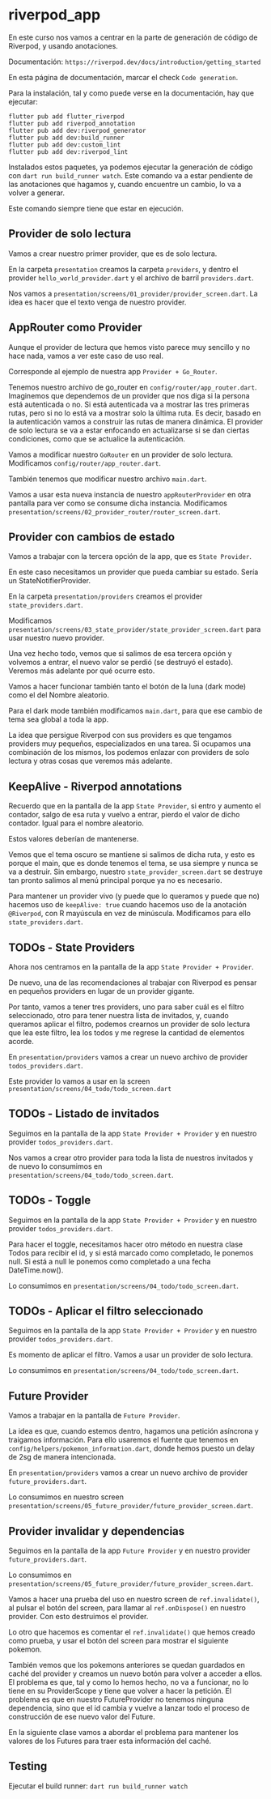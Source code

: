 # riverpod_app

En este curso nos vamos a centrar en la parte de generación de código de Riverpod, y usando anotaciones.

Documentación: `https://riverpod.dev/docs/introduction/getting_started`

En esta página de documentación, marcar el check `Code generation`.

Para la instalación, tal y como puede verse en la documentación, hay que ejecutar:

```
flutter pub add flutter_riverpod
flutter pub add riverpod_annotation
flutter pub add dev:riverpod_generator
flutter pub add dev:build_runner
flutter pub add dev:custom_lint
flutter pub add dev:riverpod_lint
```

Instalados estos paquetes, ya podemos ejecutar la generación de código con `dart run build_runner watch`. Este comando va a estar pendiente de las anotaciones que hagamos y, cuando encuentre un cambio, lo va a volver a generar.

Este comando siempre tiene que estar en ejecución.

## Provider de solo lectura

Vamos a crear nuestro primer provider, que es de solo lectura.

En la carpeta `presentation` creamos la carpeta `providers`, y dentro el provider `hello_world_provider.dart` y el archivo de barril `providers.dart`.

Nos vamos a `presentation/screens/01_provider/provider_screen.dart`. La idea es hacer que el texto venga de nuestro provider.

## AppRouter como Provider

Aunque el provider de lectura que hemos visto parece muy sencillo y no hace nada, vamos a ver este caso de uso real.

Corresponde al ejemplo de nuestra app `Provider + Go_Router`.

Tenemos nuestro archivo de go_router en `config/router/app_router.dart`. Imaginemos que dependemos de un provider que nos diga si la persona está autenticada o no. Si está autenticada va a mostrar las tres primeras rutas, pero si no lo está va a mostrar solo la última ruta. Es decir, basado en la autenticación vamos a construir las rutas de manera dinámica. El provider de solo lectura se va a estar enfocando en actualizarse si se dan ciertas condiciones, como que se actualice la autenticación.

Vamos a modificar nuestro `GoRouter` en un provider de solo lectura. Modificamos `config/router/app_router.dart`.

También tenemos que modificar nuestro archivo `main.dart`.

Vamos a usar esta nueva instancia de nuestro `appRouterProvider` en otra pantalla para ver como se consume dicha instancia. Modificamos `presentation/screens/02_provider_router/router_screen.dart`.

## Provider con cambios de estado

Vamos a trabajar con la tercera opción de la app, que es `State Provider`.

En este caso necesitamos un provider que pueda cambiar su estado. Sería un StateNotifierProvider.

En la carpeta `presentation/providers` creamos el provider `state_providers.dart`.

Modificamos `presentation/screens/03_state_provider/state_provider_screen.dart` para usar nuestro nuevo provider.

Una vez hecho todo, vemos que si salimos de esa tercera opción y volvemos a entrar, el nuevo valor se perdió (se destruyó el estado). Veremos más adelante por qué ocurre esto.

Vamos a hacer funcionar también tanto el botón de la luna (dark mode) como el del Nombre aleatorio.

Para el dark mode también modificamos `main.dart`, para que ese cambio de tema sea global a toda la app.

La idea que persigue Riverpod con sus providers es que tengamos providers muy pequeños, especializados en una tarea. Si ocupamos una combinación de los mismos, los podemos enlazar con providers de solo lectura y otras cosas que veremos más adelante.

## KeepAlive - Riverpod annotations

Recuerdo que en la pantalla de la app `State Provider`, si entro y aumento el contador, salgo de esa ruta y vuelvo a entrar, pierdo el valor de dicho contador. Igual para el nombre aleatorio.

Estos valores deberían de mantenerse.

Vemos que el tema oscuro se mantiene si salimos de dicha ruta, y esto es porque el main, que es donde tenemos el tema, se usa siempre y nunca se va a destruir. Sin embargo, nuestro `state_provider_screen.dart` se destruye tan pronto salimos al menú principal porque ya no es necesario.

Para mantener un provider vivo (y puede que lo queramos y puede que no) hacemos uso de `keepAlive: true` cuando hacemos uso de la anotación `@Riverpod`, con R mayúscula en vez de minúscula. Modificamos para ello `state_providers.dart`.

## TODOs - State Providers

Ahora nos centramos en la pantalla de la app `State Provider + Provider`.

De nuevo, una de las recomendaciones al trabajar con Riverpod es pensar en pequeños providers en lugar de un provider gigante.

Por tanto, vamos a tener tres providers, uno para saber cuál es el filtro seleccionado, otro para tener nuestra lista de invitados, y, cuando queramos aplicar el filtro, podemos crearnos un provider de solo lectura que lea este filtro, lea los todos y me regrese la cantidad de elementos acorde.

En `presentation/providers` vamos a crear un nuevo archivo de provider `todos_providers.dart`.

Este provider lo vamos a usar en la screen `presentation/screens/04_todo/todo_screen.dart`

## TODOs - Listado de invitados

Seguimos en la pantalla de la app `State Provider + Provider` y en nuestro provider `todos_providers.dart`.

Nos vamos a crear otro provider para toda la lista de nuestros invitados y de nuevo lo consumimos en `presentation/screens/04_todo/todo_screen.dart`.

## TODOs - Toggle

Seguimos en la pantalla de la app `State Provider + Provider` y en nuestro provider `todos_providers.dart`.

Para hacer el toggle, necesitamos hacer otro método en nuestra clase Todos para recibir el id, y si está marcado como completado, le ponemos null. Si está a null le ponemos como completado a una fecha DateTime.now().

Lo consumimos en `presentation/screens/04_todo/todo_screen.dart`.

## TODOs - Aplicar el filtro seleccionado

Seguimos en la pantalla de la app `State Provider + Provider` y en nuestro provider `todos_providers.dart`.

Es momento de aplicar el filtro. Vamos a usar un provider de solo lectura.

Lo consumimos en `presentation/screens/04_todo/todo_screen.dart`.

## Future Provider

Vamos a trabajar en la pantalla de `Future Provider`.

La idea es que, cuando estemos dentro, hagamos una petición asíncrona y traigamos información. Para ello usaremos el fuente que tenemos en `config/helpers/pokemon_information.dart`, donde hemos puesto un delay de 2sg de manera intencionada.

En `presentation/providers` vamos a crear un nuevo archivo de provider `future_providers.dart`.

Lo consumimos en nuestro screen `presentation/screens/05_future_provider/future_provider_screen.dart`.

## Provider invalidar y dependencias

Seguimos en la pantalla de la app `Future Provider` y en nuestro provider `future_providers.dart`.

Lo consumimos en `presentation/screens/05_future_provider/future_provider_screen.dart`.

Vamos a hacer una prueba del uso en nuestro screen de `ref.invalidate()`, al pulsar el botón del screen, para llamar al `ref.onDispose()` en nuestro provider. Con esto destruimos el provider.

Lo otro que hacemos es comentar el `ref.invalidate()` que hemos creado como prueba, y usar el botón del screen para mostrar el siguiente pokemon.

También vemos que los pokemons anteriores se quedan guardados en caché del provider y creamos un nuevo botón para volver a acceder a ellos. El problema es que, tal y como lo hemos hecho, no va a funcionar, no lo tiene en su ProviderScope y tiene que volver a hacer la petición. El problema es que en nuestro FutureProvider no tenemos ninguna dependencia, sino que el id cambia y vuelve a lanzar todo el proceso de construcción de ese nuevo valor del Future.

En la siguiente clase vamos a abordar el problema para mantener los valores de los Futures para traer esta información del caché.

## Testing

Ejecutar el build runner: `dart run build_runner watch`
